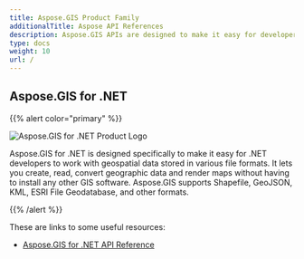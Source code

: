 ```yaml
---
title: Aspose.GIS Product Family
additionalTitle: Aspose API References
description: Aspose.GIS APIs are designed to make it easy for developers to work with geospatial data stored in various file formats. It lets you create, read, convert geographic data and render maps without having to install any other GIS software.
type: docs
weight: 10
url: /
---
```


## Aspose.GIS for .NET

{{% alert color="primary" %}} 

![Aspose.GIS for .NET Product Logo](home_1.png)

Aspose.GIS for .NET is designed specifically to make it easy for .NET developers to work with geospatial data stored in various file formats. It lets you create, read, convert geographic data and render maps without having to install any other GIS software. Aspose.GIS supports Shapefile, GeoJSON, KML, ESRI File Geodatabase, and other formats.

{{% /alert %}} 

These are links to some useful resources:
- [Aspose.GIS for .NET API Reference](/gis/net/)
